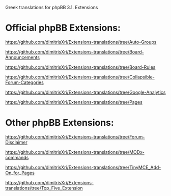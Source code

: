 Greek translations for phpBB 3.1. Extensions

Official phpBB Extensions:
==========================

https://github.com/dimitrisXri/Extensions-translations/tree/Auto-Groups

https://github.com/dimitrisXri/Extensions-translations/tree/Board-Announcements

https://github.com/dimitrisXri/Extensions-translations/tree/Board-Rules

https://github.com/dimitrisXri/Extensions-translations/tree/Collapsible-Forum-Categories

https://github.com/dimitrisXri/Extensions-translations/tree/Google-Analytics

https://github.com/dimitrisXri/Extensions-translations/tree/Pages


Other phpBB Extensions:
==========================

https://github.com/dimitrisXri/Extensions-translations/tree/Forum-Disclaimer

https://github.com/dimitrisXri/Extensions-translations/tree/MODx-commands

https://github.com/dimitrisXri/Extensions-translations/tree/TinyMCE_Add-On_for_Pages

https://github.com/dimitrisXri/Extensions-translations/tree/Top_Five_Extension

